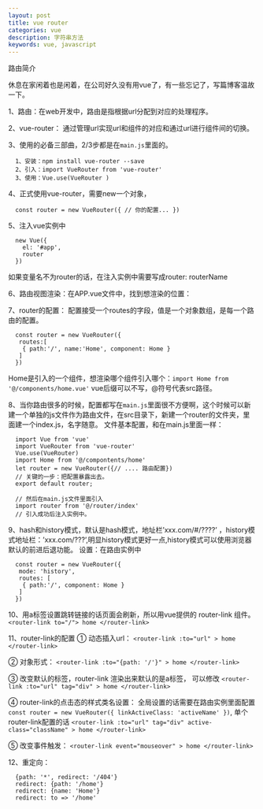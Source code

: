 ```yaml
---
layout: post
title: vue router
categories: vue
description: 字符串方法
keywords: vue, javascript
---
```



路由简介

休息在家闲着也是闲着，在公司好久没有用vue了，有一些忘记了，写篇博客温故一下。

1、路由：在web开发中，路由是指根据url分配到对应的处理程序。

2、vue-router： 通过管理url实现url和组件的对应和通过url进行组件间的切换。

3、使用的必备三部曲，2/3步都是在`main.js`里面的。

```
  1、安装：npm install vue-router --save
  2、引入：import VueRouter from 'vue-router'
  3、使用：Vue.use(VueRouter )
```

4、正式使用vue-router，需要new一个对象，

```
  const router = new VueRouter({ // 你的配置... })
```

5、注入vue实例中

```
  new Vue({
    el: '#app',
    router
  })
```

如果变量名不为router的话，在注入实例中需要写成router: routerName

6、路由视图渲染：在APP.vue文件中，找到想渲染的位置：<router-view></router-view>

7、router的配置： 配置接受一个routes的字段，值是一个对象数组，是每一个路由的配置。
```
  const router = new VueRouter({
   routes:[
    { path:'/', name:'Home', component: Home }
   ]
  })
```

Home是引入的一个组件，想渲染哪个组件引入哪个：`import Home from '@/components/home.vue'` vue后缀可以不写，@符号代表src路径。

8、当你路由很多的时候，配置都写在`main.js`里面很不方便啊，这个时候可以新建一个单独的js文件作为路由文件，在src目录下，新建一个router的文件夹，里面建一个index.js，名字随意。
文件基本配置，和在main.js里面一样：
```
  import Vue from 'vue'
  import VueRouter from 'vue-router'
  Vue.use(VueRouter)
  import Home from '@/compontents/home'
  let router = new VueRouter({// .... 路由配置})
  // 关键的一步：把配置暴露出去。
  export default router;

  // 然后在main.js文件里面引入
  import router from '@/router/index'
  // 引入成功后注入实例中。
```

9、hash和history模式，默认是hash模式，地址栏’xxx.com/#/????’ ，history模式地址栏：’xxx.com/???’,明显history模式更好一点,history模式可以使用浏览器默认的前进后退功能。
设置：在路由实例中
```
  const router = new VueRouter({
   mode: 'history',
   routes: [
    { path:'/', component: Home }
   ]
  })
```

10、用a标签设置跳转链接的话页面会刷新，所以用vue提供的 router-link 组件。
`<router-link to="/"> home </router-link>`

11、router-link的配置
① 动态插入url： `<router-link :to="url" > home </router-link> `

② 对象形式： `<router-link :to="{path: '/'}" > home </router-link> `

③ 改变默认的标签，router-link 渲染出来默认的是a标签， 可以修改 `<router-link :to="url" tag="div" > home </router-link> `

④ router-link的点击态的样式类名设置： 全局设置的话需要在路由实例里面配置`const router = new VueRouter({ linkActiveClass: 'activeName' })`, 单个router-link配置的话 `<router-link :to="url" tag="div" active-class="className" > home </router-link>` 

⑤ 改变事件触发： `<router-link event="mouseover" > home </router-link>`


12、重定向：
```
  {path: '*', redirect: '/404'}
  redirect: {path: '/home'}
  redirect: {name: 'Home'}
  redirect: to => '/home'
```
